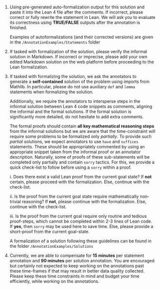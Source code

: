 1. Using pre-generated auto-formalization output for this solution and paste it into the Lean 4 file after the comments. If incorrect, please correct or fully rewrite the statement in Lean. We will ask you to evaluate its correctness using **TRUE/FALSE** outputs after the annotation is finished.

    Examples of autoformalizations (and their corrected versions) are given in the `/AnnotationExamples/Statements` folder

2. If tasked with formalization of the solution, please verify the informal solution in Markdown. If incorrect or imprecise, please add your own edited Markdown solution on the web platform before proceeding to the Lean formalization.

3. If tasked with formalizing the solution, we ask the annotators to generate a **self-contained** solution of the problem using imports from Mathlib. In particular, please do not use auxiliary `def` and `lemma` statements when formalizing the solution.

    Additionally, we require the annotators to intersperse steps in the informal solution between Lean 4 code snippets as comments, aligning the informal and the formal solutions. If the formal solution is significantly more detailed, do not hesitate to add extra comments. 

    The formal proofs should contain **all key mathematical reasoning steps** from the informal solutions but we are aware that the time-constraint will require some problems to be formalized only *partially*. To provide such *partial* solutions, we expect annotators to use `have` and `suffices` statements. These should be appropriately commented by using an appropriate snippet taken from the informal proof or an annotator description. Naturally, some of proofs of these sub-statements will be completed only partially and contain `sorry` tactics. For this, we provide a quick check-list to follow before using a `sorry` within a proof.

    i. Does there exist a valid Lean proof from the current goal state? If **not** certain, please proceed with the formalization. Else, continue with the check-list.

    ii. Is the proof from the current goal state require mathematically non-trivial reasoning? If **not**, please continue with the formalization. Else, continue with the check-list.

    iii. Is the proof from the current goal require only routine and tedious proof-steps, which cannot be completed within 2-3 lines of Lean code. If **yes**, then `sorry` may be used here to save time. Else, please provide a short-proof from the current goal-state.

    A formalization of a solution following these guidelines can be found in the folder `/AnnotationExamples/Solutions`

4. Currently, we are able to compensate for **15 minutes** per statement annotation and **90 minutes** per solution annotation. You are encouraged but certainly not expected to keep working on the annotations past these time-frames if that may result in better data quality collected. Please keep these time constraints in mind and budget your time efficiently, while working on the annotations.
